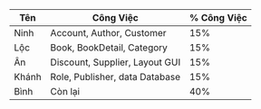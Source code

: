 
| Tên    | Công Việc | % Công Việc |
| -------- | ------- | ------ |
| Ninh | Account, Author, Customer    | 15% |
| Lộc | Book, BookDetail, Category    | 15% |
| Ân | Discount, Supplier, Layout GUI    | 15% |
| Khánh | Role, Publisher, data Database  | 15% |
| Bình | Còn lại  | 40% |
